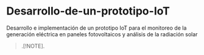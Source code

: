 # Desarrollo-de-un-prototipo-IoT
Desarrollo e implementación de un prototipo IoT para el monitoreo de la generación eléctrica en paneles fotovoltaicos y análisis de la radiación solar
> .[!NOTE]. 
